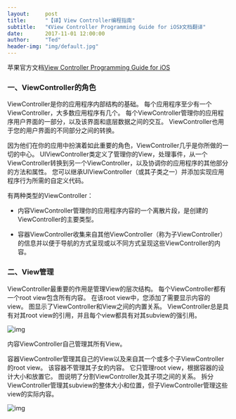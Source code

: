 ```yaml
---
layout:     post
title:      "【译】View Controller编程指南"
subtitle:   "《View Controller Programming Guide for iOS》文档翻译"
date:       2017-11-01 12:00:00
author:     "Ted"
header-img: "img/default.jpg"
---
```


苹果官方文档[View Controller Programming Guide for iOS](https://developer.apple.com/library/content/featuredarticles/ViewControllerPGforiPhoneOS/index.html#//apple_ref/doc/uid/TP40007457-CH2-SW1)

### 一、ViewController的角色

ViewController是你的应用程序内部结构的基础。 每个应用程序至少有一个ViewController，大多数应用程序有几个。 每个ViewController管理你的应用程序用户界面的一部分，以及该界面和底层数据之间的交互。 ViewController也用于您的用户界面的不同部分之间的转换。

因为他们在你的应用中扮演着如此重要的角色，ViewController几乎是你所做的一切的中心。 UIViewController类定义了管理你的View，处理事件，从一个ViewController转换到另一个ViewController，以及协调你的应用程序的其他部分的方法和属性。 您可以继承UIViewController（或其子类之一）并添加实现应用程序行为所需的自定义代码。

有两种类型的ViewController：

- 内容ViewController管理你的应用程序内容的一个离散片段，是创建的ViewController的主要类型。

- 容器ViewController收集来自其他ViewController（称为子ViewController）的信息并以便于导航的方式呈现或以不同方式呈现这些ViewController的内容。

### 二、View管理

ViewController最重要的作用是管理View的层次结构。 每个ViewController都有一个root view包含所有内容。 在该root view中，您添加了需要显示内容的view。 图显示了ViewController和View之间的内置关系。 ViewController总是具有对其root view的引用，并且每个view都具有对其subview的强引用。

![img](/img/Simple_3/20.jpg)

内容ViewController自己管理其所有View。

 容器ViewController管理其自己的View以及来自其一个或多个子ViewController的root view。 该容器不管理其子女的内容。 它只管理root view，根据容器的设计大小和放置它。 图说明了分割ViewController及其子项之间的关系。 拆分ViewController管理其subview的整体大小和位置，但子ViewController管理这些view的实际内容。

![img](/img/Simple_3/21.jpg)
